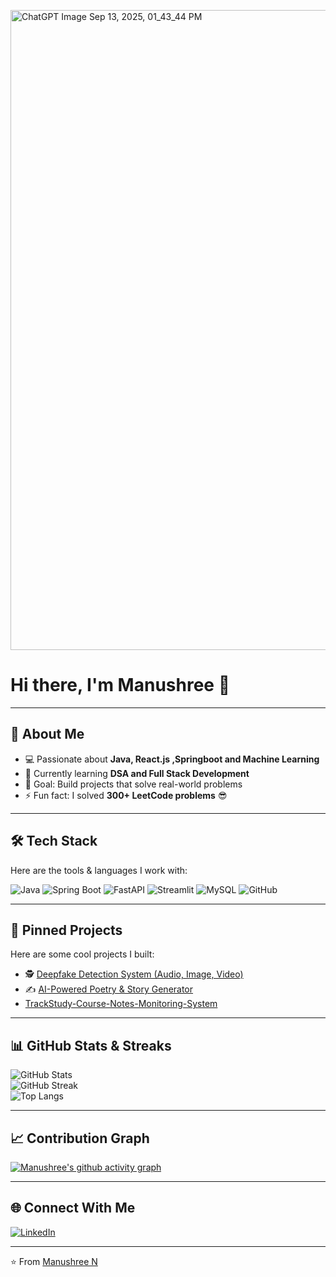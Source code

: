 <img width="1536" height="1024" alt="ChatGPT Image Sep 13, 2025, 01_43_44 PM" src="https://github.com/user-attachments/assets/4e52bad6-1819-49e7-a2a2-cae25feeb740" /><!-- 🎉 GitHub Profile README 🎉 -->

# Hi there, I'm Manushree 👋  



---

## 🚀 About Me
- 💻 Passionate about **Java, React.js ,Springboot and Machine Learning**  
- 🌱 Currently learning **DSA and Full Stack Development**  
- 🎯 Goal: Build projects that solve real-world problems  
- ⚡ Fun fact: I solved **300+ LeetCode problems** 😎  

---

## 🛠️ Tech Stack
Here are the tools & languages I work with:

![Java](https://img.shields.io/badge/Java-ED8B00?style=for-the-badge&logo=java&logoColor=white)
![Spring Boot](https://img.shields.io/badge/SpringBoot-6DB33F?style=for-the-badge&logo=springboot&logoColor=white)
![FastAPI](https://img.shields.io/badge/FastAPI-009688?style=for-the-badge&logo=fastapi&logoColor=white)
![Streamlit](https://img.shields.io/badge/Streamlit-FF4B4B?style=for-the-badge&logo=streamlit&logoColor=white)
![MySQL](https://img.shields.io/badge/MySQL-005C84?style=for-the-badge&logo=mysql&logoColor=white)
![GitHub](https://img.shields.io/badge/GitHub-100000?style=for-the-badge&logo=github&logoColor=white)

---

## 📌 Pinned Projects
Here are some cool projects I built:

 
- 🕵️ [Deepfake Detection System (Audio, Image, Video)](https://github.com/manushree10/Deepshield-Federated-AI-Against-Deepfakes)  
- ✍️ [AI-Powered Poetry & Story Generator](https://github.com/manushree10/poetry-Generator)
- [TrackStudy-Course-Notes-Monitoring-System](https://github.com/manushree10/TrackStudy-Course-Notes-Monitoring-System)


---

## 📊 GitHub Stats & Streaks
![GitHub Stats](https://github-readme-stats.vercel.app/api?username=manushree10&show_icons=true&theme=radical)  
![GitHub Streak](https://github-readme-streak-stats.herokuapp.com/?user=manushree10&theme=radical)  
![Top Langs](https://github-readme-stats.vercel.app/api/top-langs/?username=manushree10&layout=compact&theme=radical)  

---

## 📈 Contribution Graph
[![Manushree's github activity graph](https://github-readme-activity-graph.vercel.app/graph?username=manushree10&theme=react-dark)](https://github.com/ashutosh00710/github-readme-activity-graph)

---

## 🌐 Connect With Me
[![LinkedIn](https://img.shields.io/badge/LinkedIn-0A66C2?style=for-the-badge&logo=linkedin&logoColor=white)](https://www.linkedin.com/in/manushree-n-2470a825a/)  
  

---

⭐️ From [Manushree N](https://github.com/manushree10)  

